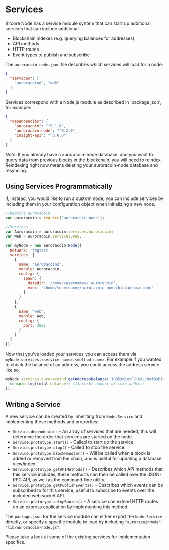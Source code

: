# Services
Bitcore Node has a service module system that can start up additional services that can include additional:
- Blockchain indexes (e.g. querying balances for addresses)
- API methods
- HTTP routes
- Event types to publish and subscribe

The `auroracoin-node.json` file describes which services will load for a node:

```json
{
  "services": [
    "auroracoind", "web"
  ]
}
```

Services correspond with a Node.js module as described in 'package.json', for example:

```json
{
  "dependencies": {
    "auroracoin": "^0.1.0",
    "auroracoin-node": "^0.2.0",
    "insight-api": "^3.0.0"
  }
}
```

_Note:_ If you already have a auroracoin-node database, and you want to query data from previous blocks in the blockchain, you will need to reindex. Reindexing right now means deleting your auroracoin-node database and resyncing.

## Using Services Programmatically
If, instead, you would like to run a custom node, you can include services by including them in your configuration object when initializing a new node.

```js
//Require auroracoin
var auroracoin = require('auroracoin-node');

//Services
var Auroracoin = auroracoin.services.Auroracoin;
var Web = auroracoin.services.Web;

var myNode = new auroracoin.Node({
  network: 'regtest'
  services: [
    {
      name: 'auroracoind',
      module: Auroracoin,
      config: {
        spawn: {
          datadir: '/home/<username>/.auroracoin',
          exec: '/home/<username>/auroracoin-node/bin/auroracoind'
        }
      }
    },
    {
      name: 'web',
      module: Web,
      config: {
        port: 3001
      }
    }
  ]
});
```

Now that you've loaded your services you can access them via `myNode.services.<service-name>.<method-name>`. For example if you wanted to check the balance of an address, you could access the address service like so.

```js
myNode.services.auroracoind.getAddressBalance('1HB5XMLmzFVj8ALj6mfBsbifRoD4miY36v', false, function(err, total) {
  console.log(total.balance); //Satoshi amount of this address
});
```

## Writing a Service
A new service can be created by inheriting from `Node.Service` and implementing these methods and properties:
- `Service.dependencies` -  An array of services that are needed, this will determine the order that services are started on the node.
- `Service.prototype.start()` - Called to start up the service.
- `Service.prototype.stop()` - Called to stop the service.
- `Service.prototype.blockHandler()` - Will be called when a block is added or removed from the chain, and is useful for updating a database view/index.
- `Service.prototype.getAPIMethods()` - Describes which API methods that this service includes, these methods can then be called over the JSON-RPC API, as well as the command-line utility.
- `Service.prototype.getPublishEvents()` - Describes which events can be subscribed to for this service, useful to subscribe to events over the included web socket API.
- `Service.prototype.setupRoutes()` - A service can extend HTTP routes on an express application by implementing this method.

The `package.json` for the service module can either export the `Node.Service` directly, or specify a specific module to load by including `"auroracoinNode": "lib/auroracoin-node.js"`.

Please take a look at some of the existing services for implementation specifics.

